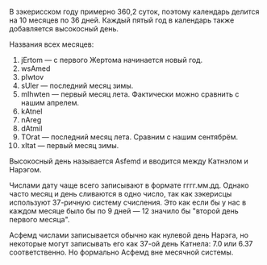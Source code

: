 В зэкерисском году примерно 360,2 суток, поэтому календарь делится на 10 месяцев по 36 дней. Каждый пятый год в календарь также добавляется высокосный день.

Названия всех месяцев:
1. jErtom — с первого Жертома начинается новый год.
2. wsAmed
3. pIwtov
4. sUler — последний месяц зимы.
5. mIhwten — первый месяц лета. Фактически можно сравнить с нашим апрелем.
6. kAtnel
7. nAreg
8. dAtmil
9. TOrat — последний месяц лета. Сравним с нашим сентябрём.
10. xItat — первый месяц зимы.

Высокосный день называется Asfemd и вводится между Катнэлом и Нарэгом.

Числами дату чаще всего записывают в формате гггг.мм.дд. Однако часто месяц и день сливаются в одно число, так как зэкерисцы используют 37-ричную систему счисления. Это как если бы у нас в каждом месяце было бы по 9 дней — 12 значило бы "второй день первого месяца".

Асфемд числами записывается обычно как нулевой день Нарэга, но некоторые могут записывать его как 37-ой день Катнела: 7.0 или 6.37 соответственно. Но формально Асфемд вне месячной системы.
